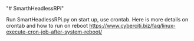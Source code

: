 "# SmarthHeadlessRPi" 

Run SmartHeadlessRPi.py on start up, use crontab. 
Here is more details on crontab and how to run on reboot https://www.cyberciti.biz/faq/linux-execute-cron-job-after-system-reboot/

